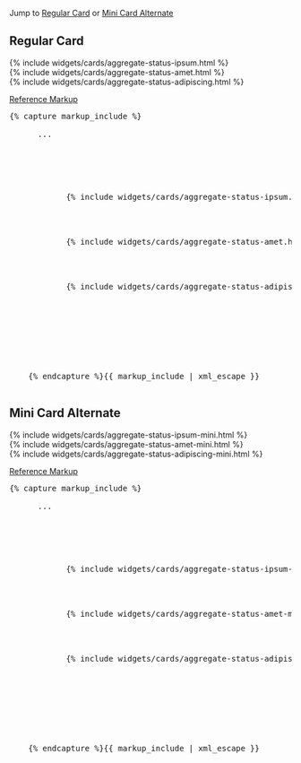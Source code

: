 <p>Jump to <a href="#example-code-1">Regular Card</a> or <a href="#example-code-2">Mini Card Alternate</a></p>
<h2 id="example-code-1">Regular Card</h2>
<div class="example-bg">
  <div class="row">
    <div class="example-pf col-md-9">
      <div class="cards-pf">
        <div class="container-fluid container-cards-pf">
          <div class="row-cards-pf">
            <div class="col-xs-12 col-sm-6 col-md-4" style="padding-left: 0px;">
              {% include widgets/cards/aggregate-status-ipsum.html %}
            </div>
            <div class="col-xs-12 col-sm-6 col-md-4">
              {% include widgets/cards/aggregate-status-amet.html %}
            </div>
            <div class="col-xs-12 col-sm-6 col-md-4" style="padding-right: 0px;">
              {% include widgets/cards/aggregate-status-adipiscing.html %}
            </div>
          </div>
        </div>
      </div>
    </div>
  </div>
</div>
<p class="reference-markup"><a class="collapse-toggle" data-toggle="collapse" aria-expanded="true" aria-controls="markup-1" href="#markup-1">Reference Markup</a></p>
<div class="collapse in" id="markup-1">
  <pre class="prettyprint">{% capture markup_include %}
    <body class="cards-pf">
      ...
      <div class="container-fluid container-cards-pf">
        <div class="row row-cards-pf">
          <div class="col-xs-6 col-sm-4 col-md-4">
            {% include widgets/cards/aggregate-status-ipsum.html %}
          </div>
          <div class="col-xs-6 col-sm-4 col-md-4">
            {% include widgets/cards/aggregate-status-amet.html %}
          </div>
          <div class="col-xs-6 col-sm-4 col-md-4">
            {% include widgets/cards/aggregate-status-adipiscing.html %}
          </div>
        </div><!-- /row -->
      </div><!-- /container -->
      <script src="/components/jquery-match-height/jquery.matchHeight-min.js"></script>
      <script>
      $(function() {
        // matchHeight the contents of each .card-pf and then the .card-pf itself
        $(".row-cards-pf > [class*='col'] > .card-pf .card-pf-title").matchHeight();
        $(".row-cards-pf > [class*='col'] > .card-pf > .card-pf-body").matchHeight();
        $(".row-cards-pf > [class*='col'] > .card-pf > .card-pf-footer").matchHeight();
        $(".row-cards-pf > [class*='col'] > .card-pf").matchHeight();
        // initialize tooltips
        $('[data-toggle="tooltip"]').tooltip();
      });
      </script>
    </body>
    {% endcapture %}{{ markup_include | xml_escape }}
  </pre>
</div>
<h2 id="example-code-2">Mini Card Alternate</h2>
<div class="example-bg">
  <div class="row">
    <div class="example-pf col-md-9">
      <div class="cards-pf">
        <div class="container-fluid container-cards-pf">
          <div class="row-cards-pf">
            <div class="col-xs-12 col-sm-6 col-md-4" style="padding-left: 0px;">
              {% include widgets/cards/aggregate-status-ipsum-mini.html %}
            </div>
            <div class="col-xs-12 col-sm-6 col-md-4">
              {% include widgets/cards/aggregate-status-amet-mini.html %}
            </div>
            <div class="col-xs-12 col-sm-6 col-md-4" style="padding-right: 0px;">
              {% include widgets/cards/aggregate-status-adipiscing-mini.html %}
            </div>
          </div>
        </div>
      </div>
    </div>
  </div>
</div>
<p class="reference-markup"><a class="collapse-toggle" data-toggle="collapse" aria-expanded="true" aria-controls="markup-2" href="#markup-2">Reference Markup</a></p>
<div class="collapse in" id="markup-2">
  <pre class="prettyprint">{% capture markup_include %}
    <body class="cards-pf">
      ...
      <div class="container-fluid container-cards-pf">
        <div class="row row-cards-pf">
          <div class="col-xs-6 col-sm-4 col-md-4">
            {% include widgets/cards/aggregate-status-ipsum-mini.html %}
          </div>
          <div class="col-xs-6 col-sm-4 col-md-4">
            {% include widgets/cards/aggregate-status-amet-mini.html %}
          </div>
          <div class="col-xs-6 col-sm-4 col-md-4">
            {% include widgets/cards/aggregate-status-adipiscing-mini.html %}
          </div>
        </div><!-- /row -->
      </div><!-- /container -->
      <script src="/components/jquery-match-height/jquery.matchHeight-min.js"></script>
      <script>
      $(function() {
        // matchHeight the contents of each .card-pf and then the .card-pf itself
        $(".row-cards-pf > [class*='col'] > .card-pf .card-pf-title").matchHeight();
        $(".row-cards-pf > [class*='col'] > .card-pf > .card-pf-body").matchHeight();
        $(".row-cards-pf > [class*='col'] > .card-pf > .card-pf-footer").matchHeight();
        $(".row-cards-pf > [class*='col'] > .card-pf").matchHeight();
        // initialize tooltips
        $('[data-toggle="tooltip"]').tooltip();
      });
      </script>
    </body>
    {% endcapture %}{{ markup_include | xml_escape }}
  </pre>
</div>
